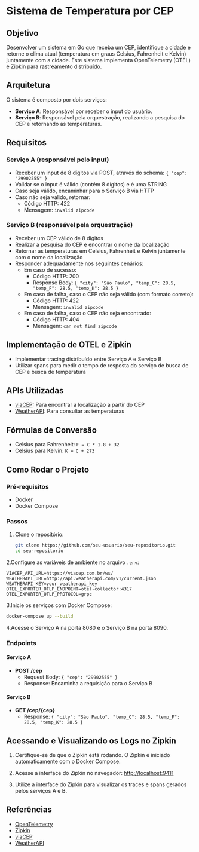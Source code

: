 # Sistema de Temperatura por CEP

## Objetivo

Desenvolver um sistema em Go que receba um CEP, identifique a cidade e retorne o clima atual (temperatura em graus Celsius, Fahrenheit e Kelvin) juntamente com a cidade. Este sistema implementa OpenTelemetry (OTEL) e Zipkin para rastreamento distribuído.

## Arquitetura

O sistema é composto por dois serviços:

- **Serviço A**: Responsável por receber o input do usuário.
- **Serviço B**: Responsável pela orquestração, realizando a pesquisa do CEP e retornando as temperaturas.

## Requisitos

### Serviço A (responsável pelo input)

- Receber um input de 8 dígitos via POST, através do schema: `{ "cep": "29902555" }`
- Validar se o input é válido (contém 8 dígitos) e é uma STRING
- Caso seja válido, encaminhar para o Serviço B via HTTP
- Caso não seja válido, retornar:
  - Código HTTP: 422
  - Mensagem: `invalid zipcode`

### Serviço B (responsável pela orquestração)

- Receber um CEP válido de 8 dígitos
- Realizar a pesquisa do CEP e encontrar o nome da localização
- Retornar as temperaturas em Celsius, Fahrenheit e Kelvin juntamente com o nome da localização
- Responder adequadamente nos seguintes cenários:
  - Em caso de sucesso:
    - Código HTTP: 200
    - Response Body: `{ "city": "São Paulo", "temp_C": 28.5, "temp_F": 28.5, "temp_K": 28.5 }`
  - Em caso de falha, caso o CEP não seja válido (com formato correto):
    - Código HTTP: 422
    - Mensagem: `invalid zipcode`
  - Em caso de falha, caso o CEP não seja encontrado:
    - Código HTTP: 404
    - Mensagem: `can not find zipcode`

## Implementação de OTEL e Zipkin

- Implementar tracing distribuído entre Serviço A e Serviço B
- Utilizar spans para medir o tempo de resposta do serviço de busca de CEP e busca de temperatura

## APIs Utilizadas

- [viaCEP](https://viacep.com.br/): Para encontrar a localização a partir do CEP
- [WeatherAPI](https://www.weatherapi.com/): Para consultar as temperaturas

## Fórmulas de Conversão

- Celsius para Fahrenheit: `F = C * 1.8 + 32`
- Celsius para Kelvin: `K = C + 273`

## Como Rodar o Projeto

### Pré-requisitos

- Docker
- Docker Compose

### Passos

1. Clone o repositório:

   ```sh
   git clone https://github.com/seu-usuario/seu-repositorio.git
   cd seu-repositorio
   ```

2.Configure as variáveis de ambiente no arquivo `.env`:

   ```env
   VIACEP_API_URL=https://viacep.com.br/ws/
   WEATHERAPI_URL=http://api.weatherapi.com/v1/current.json
   WEATHERAPI_KEY=your_weatherapi_key
   OTEL_EXPORTER_OTLP_ENDPOINT=otel-collector:4317
   OTEL_EXPORTER_OTLP_PROTOCOL=grpc
   ````

3.Inicie os serviços com Docker Compose:

   ```sh
   docker-compose up --build
   ```

4.Acesse o Serviço A na porta 8080 e o Serviço B na porta 8090.

### Endpoints

#### Serviço A

- **POST /cep**
  - Request Body: `{ "cep": "29902555" }`
  - Response: Encaminha a requisição para o Serviço B

#### Serviço B

- **GET /cep/{cep}**
  - Response: `{ "city": "São Paulo", "temp_C": 28.5, "temp_F": 28.5, "temp_K": 28.5 }`

## Acessando e Visualizando os Logs no Zipkin

1. Certifique-se de que o Zipkin está rodando. O Zipkin é iniciado automaticamente com o Docker Compose.

2. Acesse a interface do Zipkin no navegador: <http://localhost:9411>

3. Utilize a interface do Zipkin para visualizar os traces e spans gerados pelos serviços A e B.

## Referências

- [OpenTelemetry](https://opentelemetry.io/)
- [Zipkin](https://zipkin.io/)
- [viaCEP](https://viacep.com.br/)
- [WeatherAPI](https://www.weatherapi.com/)
